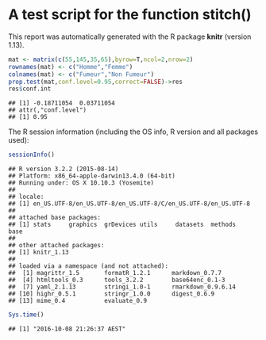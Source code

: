 # A test script for the function stitch()



This report was automatically generated with the R package **knitr**
(version 1.13).


```r
mat <- matrix(c(55,145,35,65),byrow=T,ncol=2,nrow=2)
rownames(mat) <- c("Homme","Femme")
colnames(mat) <- c("Fumeur","Non Fumeur")
prop.test(mat,conf.level=0.95,correct=FALSE)->res
res$conf.int
```

```
## [1] -0.18711054  0.03711054
## attr(,"conf.level")
## [1] 0.95
```

The R session information (including the OS info, R version and all
packages used):


```r
sessionInfo()
```

```
## R version 3.2.2 (2015-08-14)
## Platform: x86_64-apple-darwin13.4.0 (64-bit)
## Running under: OS X 10.10.3 (Yosemite)
## 
## locale:
## [1] en_US.UTF-8/en_US.UTF-8/en_US.UTF-8/C/en_US.UTF-8/en_US.UTF-8
## 
## attached base packages:
## [1] stats     graphics  grDevices utils     datasets  methods   base     
## 
## other attached packages:
## [1] knitr_1.13
## 
## loaded via a namespace (and not attached):
##  [1] magrittr_1.5       formatR_1.2.1      markdown_0.7.7    
##  [4] htmltools_0.3      tools_3.2.2        base64enc_0.1-3   
##  [7] yaml_2.1.13        stringi_1.0-1      rmarkdown_0.9.6.14
## [10] highr_0.5.1        stringr_1.0.0      digest_0.6.9      
## [13] mime_0.4           evaluate_0.9
```

```r
Sys.time()
```

```
## [1] "2016-10-08 21:26:37 AEST"
```

